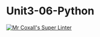 # Unit3-06-Python
[![Mr Coxall's Super Linter](https://github.com/ICS3U-Programming-JeremiahO/Unit3-06-Python/workflows/Mr%20Coxall's%20Super%20Linter/badge.svg)](https://github.com/ICS3U-Programming-JeremiahO/Unit3-06-Python/actions/)

